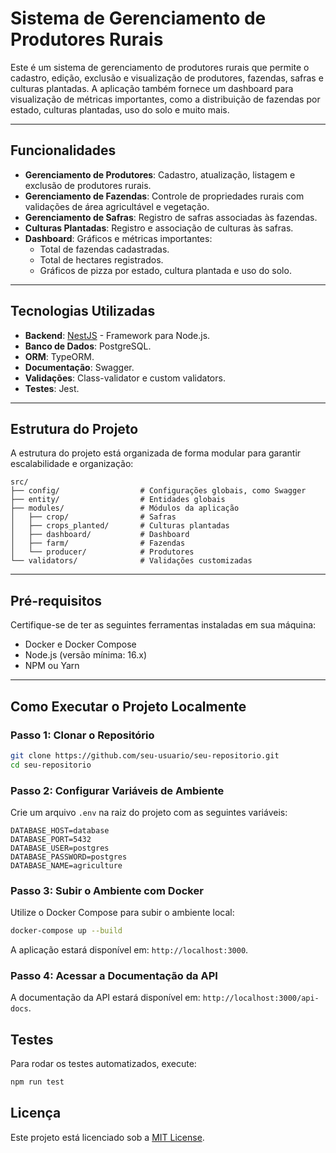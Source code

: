 # Sistema de Gerenciamento de Produtores Rurais

Este é um sistema de gerenciamento de produtores rurais que permite o cadastro, edição, exclusão e visualização de produtores, fazendas, safras e culturas plantadas. A aplicação também fornece um dashboard para visualização de métricas importantes, como a distribuição de fazendas por estado, culturas plantadas, uso do solo e muito mais.

---

## Funcionalidades

- **Gerenciamento de Produtores**: Cadastro, atualização, listagem e exclusão de produtores rurais.
- **Gerenciamento de Fazendas**: Controle de propriedades rurais com validações de área agricultável e vegetação.
- **Gerenciamento de Safras**: Registro de safras associadas às fazendas.
- **Culturas Plantadas**: Registro e associação de culturas às safras.
- **Dashboard**: Gráficos e métricas importantes:
  - Total de fazendas cadastradas.
  - Total de hectares registrados.
  - Gráficos de pizza por estado, cultura plantada e uso do solo.

---

## Tecnologias Utilizadas

- **Backend**: [NestJS](https://nestjs.com/) - Framework para Node.js.
- **Banco de Dados**: PostgreSQL.
- **ORM**: TypeORM.
- **Documentação**: Swagger.
- **Validações**: Class-validator e custom validators.
- **Testes**: Jest.

---

## Estrutura do Projeto

A estrutura do projeto está organizada de forma modular para garantir escalabilidade e organização:

```plaintext
src/
├── config/                  # Configurações globais, como Swagger
├── entity/                  # Entidades globais
├── modules/                 # Módulos da aplicação
│   ├── crop/                # Safras
│   ├── crops_planted/       # Culturas plantadas
│   ├── dashboard/           # Dashboard
│   ├── farm/                # Fazendas
│   └── producer/            # Produtores
└── validators/              # Validações customizadas
```

---

## Pré-requisitos

Certifique-se de ter as seguintes ferramentas instaladas em sua máquina:

- Docker e Docker Compose
- Node.js (versão mínima: 16.x)
- NPM ou Yarn

---

## Como Executar o Projeto Localmente

### Passo 1: Clonar o Repositório

```bash
git clone https://github.com/seu-usuario/seu-repositorio.git
cd seu-repositorio
```

### Passo 2: Configurar Variáveis de Ambiente

Crie um arquivo `.env` na raiz do projeto com as seguintes variáveis:

```plaintext
DATABASE_HOST=database
DATABASE_PORT=5432
DATABASE_USER=postgres
DATABASE_PASSWORD=postgres
DATABASE_NAME=agriculture
```

### Passo 3: Subir o Ambiente com Docker

Utilize o Docker Compose para subir o ambiente local:

```bash
docker-compose up --build
```

A aplicação estará disponível em: `http://localhost:3000`.

### Passo 4: Acessar a Documentação da API

A documentação da API estará disponível em: `http://localhost:3000/api-docs`.

## Testes

Para rodar os testes automatizados, execute:

```bash
npm run test
```

## Licença

Este projeto está licenciado sob a [MIT License](https://opensource.org/licenses/MIT).
